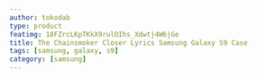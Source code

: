 ```yaml
---
author: tokodab
type: product
featimg: 18FZrcLKpTKkX9rulOIhs_Xdwtj4W6jGe
title: The Chainsmoker Closer Lyrics Samsung Galaxy S9 Case
tags: [samsung, galaxy, s9]
category: [samsung]
---
```

